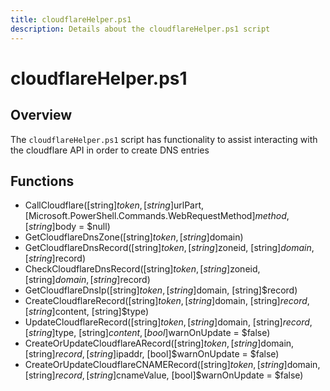 ```yaml
---
title: cloudflareHelper.ps1
description: Details about the cloudflareHelper.ps1 script
---
```


# cloudflareHelper.ps1

## Overview

The `cloudflareHelper.ps1` script has functionality to assist interacting with the cloudflare API in order to create DNS entries

## Functions

* CallCloudflare([string]$token, [string]$urlPart, [Microsoft.PowerShell.Commands.WebRequestMethod]$method, [string]$body = $null)
* GetCloudflareDnsZone([string]$token, [string]$domain)
* GetCloudflareDnsRecord([string]$token, [string]$zoneid, [string]$domain, [string]$record)
* CheckCloudflareDnsRecord([string]$token, [string]$zoneid, [string]$domain, [string]$record)
* GetCloudflareDnsIp([string]$token, [string]$domain, [string]$record)
* CreateCloudflareRecord([string]$token, [string]$domain, [string]$record, [string]$content, [string]$type)
* UpdateCloudflareRecord([string]$token, [string]$domain, [string]$record, [string]$type, [string]$content, [bool]$warnOnUpdate = $false)
* CreateOrUpdateCloudflareARecord([string]$token, [string]$domain, [string]$record, [string]$ipaddr, [bool]$warnOnUpdate = $false)
* CreateOrUpdateCloudflareCNAMERecord([string]$token, [string]$domain, [string]$record, [string]$cnameValue, [bool]$warnOnUpdate = $false)

